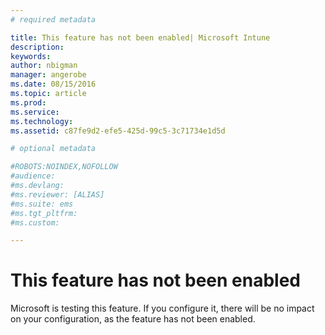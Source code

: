 ```yaml
---
# required metadata

title: This feature has not been enabled| Microsoft Intune
description:
keywords:
author: nbigman
manager: angerobe
ms.date: 08/15/2016
ms.topic: article
ms.prod:
ms.service:
ms.technology:
ms.assetid: c87fe9d2-efe5-425d-99c5-3c71734e1d5d

# optional metadata

#ROBOTS:NOINDEX,NOFOLLOW
#audience:
#ms.devlang:
#ms.reviewer: [ALIAS]
#ms.suite: ems
#ms.tgt_pltfrm:
#ms.custom:

---
```


# This feature has not been enabled
Microsoft is testing this feature. If you configure it, there will be no impact on your configuration, as the feature has not been enabled.